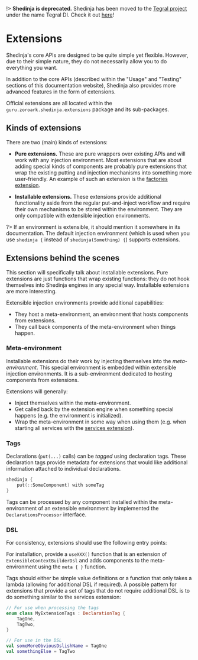 !> **Shedinja is deprecated.** Shedinja has been moved to the [Tegral project](https://tegral.zoroark.guru) under the name Tegral DI. Check it out [here](https://tegral.zoroark.guru/docs/core/di)!

# Extensions

Shedinja's core APIs are designed to be quite simple yet flexible. However, due to their simple nature, they do not necessarily allow you to do everything you want.

In addition to the core APIs (described within the "Usage" and "Testing" sections of this documentation website), Shedinja also provides more advanced features in the form of extensions.

Official extensions are all located within the `guru.zoroark.shedinja.extensions` package and its sub-packages.

## Kinds of extensions

There are two (main) kinds of extensions:

- **Pure extensions.** These are pure wrappers over existing APIs and will work with any injection environment. Most extensions that are about adding special kinds of components are probably pure extensions that wrap the existing putting and injection mechanisms into something more user-friendly. An example of such an extension is the [factories extension](extensions/Factories.md).

- **Installable extensions.** These extensions provide additional functionality aside from the regular put-and-inject workflow and require their own mechanisms to be stored within the environment. They are only compatible with extensible injection environments.

?> If an environment is extensible, it should mention it somewhere in its documentation. The default injection environment (which is used when you use `shedinja {` instead of `shedinja(Something) {`) supports extensions.

## Extensions behind the scenes

This section will specifically talk about installable extensions. Pure extensions are just functions that wrap existing functions: they do not hook themselves into Shedinja engines in any special way. Installable extensions are more interesting.

Extensible injection environments provide additional capabilities:

- They host a meta-environment, an environment that hosts components from extensions.
- They call back components of the meta-environment when things happen.

### Meta-environment

Installable extensions do their work by injecting themselves into the *meta-environment*. This special environment is embedded within extensible injection environments. It is a sub-environment dedicated to hosting components from extensions.

Extensions will generally:

* Inject themselves within the meta-environment.
* Get called back by the extension engine when something special happens (e.g. the environment is initialized).
* Wrap the meta-environment in some way when using them (e.g. when starting all services with the [services extension](extensions/Services.md)).

### Tags

Declarations (`put(...)` calls) can be *tagged* using declaration tags. These declaration tags provide metadata for extensions that would like additional information attached to individual declarations.

```kotlin
shedinja {
    put(::SomeComponent) with someTag
}
```

Tags can be processed by any component installed within the meta-environment of an extensible environment by implemented the `DeclarationsProcessor` interface.

### DSL

For consistency, extensions should use the following entry points:

For installation, provide a `useXXX()` function that is an extension of `ExtensibleContextBuilderDsl` and adds components to the meta-environment using the `meta { }` function.

Tags should either be simple value definitions or a function that only takes a lambda (allowing for additional DSL if required). A possible pattern for extensions that provide a set of tags that do not require additional DSL is to do something similar to the services extension:

```kotlin
// For use when processing the tags
enum class MyExtensionTags : DeclarationTag {
    TagOne,
    TagTwo,
}

// For use in the DSL
val someMoreObviousDslishName = TagOne
val somethingElse = TagTwo
```

